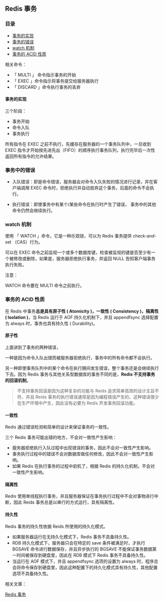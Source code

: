 ## Redis 事务

### 目录

- [事务的实现](#事务的实现)
- [事务的错误](#事务的错误)
- [watch 机制](#watch-机制)
- [事务的 ACID 性质](#事务的-acid-性质)

相关命令：

- 「 MULTI 」 命令指示事务的开始
- 「 EXEC 」命令指示将事务提交给服务器执行
- 「 DISCARD 」命令执行事务的丢弃



#### 事务的实现

三个阶段：

- 事务开始
- 命令入队
- 事务执行



所有指令在 EXEC 之前不执行，先缓存在服务器的一个事务队列中，一旦收到 EXEC 指令才开始按先进先出（FIFO）的顺序执行事务队列，执行完毕后一次性返回所有指令的允许结果。



### 事务中的错误

- 入队错误：即是命令错误，服务器会对命令入队失败的情况进行记录，并在客户端调用 EXEC 命令时，拒绝执行并自动放弃这个事务，后面的命令不会执行。

- 执行错误：即使事务中有某个/某些命令在执行时产生了错误， 事务中的其他命令仍然会继续执行。



### watch 机制

使用 「 WATCH 」命令，它是一种乐观锁，可以为 Redis 事务提供 check-and-set （CAS）行为。

可以在 EXEC 命令之前监视一个或多个数据库键，检查被监视的键是否至少有一个被修改或删除，如果是，服务器拒绝执行事务，并返回 NULL 告知客户端事务执行失败。



注意：

WATCH 命令要在 MULTI 命令之前执行。



### 事务的 ACID 性质

在 Redis 中事务**总是具有原子性 ( Atomicity )，一致性 ( Consistency )，隔离性 ( Isolation )**，当 Redis 运行于 AOF 持久化机制下，并且 appendfsync 选择配置为 always 时，事务也具有持久性 ( Durability)。



#### 原子性

上面讲到了事务的两种错误，

一种是因为命令入队出错而被服务器拒绝执行，事务中的所有命令都不会执行。

另一种即使事务队列中的某个命令在执行期间发生错误，整个事务还是会继续执行下去。因为 Redis 事务与其他关系型数据库的事务不同的是，**Redis 不支持事务的回滚机制**。

> 不支持事务回滚是因为这种复杂的功能与 Reids 追求简单高效的设计主旨不符，并且 Reids 事务的执行错误通常是因为编程错误产生的，这种错误很少在生产环境中产生，因此没有必要为 Redis 开发事务回滚功能。



#### 一致性

Redis 通过错误检测和简单的设计来保证事务的一致性。

三个 Redis 事务可能出错的地方，不会对一致性产生影响：

- 服务器拒绝执行入队过程中出现错误的事务，因此不会对一致性产生影响。
- 事务执行过程中的错误不会对数据库做任何修改，因此不会对一致性产生影响。
- 如果 Redis 在执行事务的过程中宕机了，根据 Redis 的持久化机制，不会对一致性产生影响。



#### 隔离性

Redis 使用单线程执行事务，并且服务器保证在事务执行过程中不会对事物进行中断，因此 Reids 事务总是以串行的方式运行，具有隔离性。



#### 持久性

Redis 事务的持久性依据 Reids 所使用的持久化模式。

- 如果服务器运行在无持久化模式下，Redis 事务不具备持久性。
- RDB 持久化模式下，服务器只会在特定的 save 条件被满足时，才执行 BGSAVE 命令进行数据保存，并且异步执行的 BGSAVE 不能保证事务数据第一时间被保存到硬盘里，因此在 RDB 模式下 Redis 事务不具备持久性。
- 当运行在 AOF 模式下，并且 appendfsync 选项的设置为 always 时，程序总会将命令保存到硬盘里，因此这种配置下的持久化模式具有持久性，其他配置选项不具备持久性。



相关文章：

[Redis 事务](http://redisdoc.com/topic/transaction.html)



